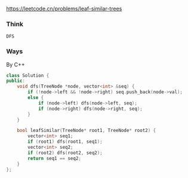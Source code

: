 https://leetcode.cn/problems/leaf-similar-trees

### Think
```
DFS
```

### Ways
By C++
```C++
class Solution {
public:
    void dfs(TreeNode *node, vector<int> &seq) {
        if (!node->left && !node->right) seq.push_back(node->val);
        else {
            if (node->left) dfs(node->left, seq);
            if (node->right) dfs(node->right, seq);
        }
    }

    bool leafSimilar(TreeNode* root1, TreeNode* root2) {
        vector<int> seq1;
        if (root1) dfs(root1, seq1);
        vector<int> seq2;
        if (root2) dfs(root2, seq2);
        return seq1 == seq2;    
    }
};
```
